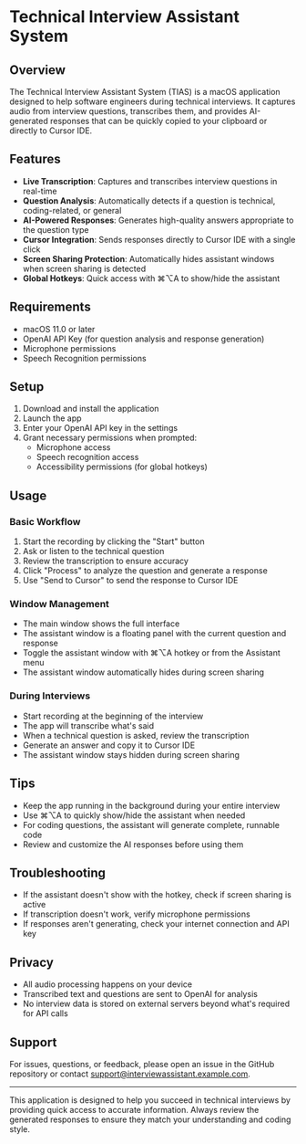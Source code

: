 # Technical Interview Assistant System

## Overview

The Technical Interview Assistant System (TIAS) is a macOS application designed to help software engineers during technical interviews. It captures audio from interview questions, transcribes them, and provides AI-generated responses that can be quickly copied to your clipboard or directly to Cursor IDE.

## Features

- **Live Transcription**: Captures and transcribes interview questions in real-time
- **Question Analysis**: Automatically detects if a question is technical, coding-related, or general
- **AI-Powered Responses**: Generates high-quality answers appropriate to the question type
- **Cursor Integration**: Sends responses directly to Cursor IDE with a single click
- **Screen Sharing Protection**: Automatically hides assistant windows when screen sharing is detected
- **Global Hotkeys**: Quick access with ⌘⌥A to show/hide the assistant

## Requirements

- macOS 11.0 or later
- OpenAI API Key (for question analysis and response generation)
- Microphone permissions
- Speech Recognition permissions

## Setup

1. Download and install the application
2. Launch the app
3. Enter your OpenAI API key in the settings
4. Grant necessary permissions when prompted:
   - Microphone access
   - Speech recognition access
   - Accessibility permissions (for global hotkeys)

## Usage

### Basic Workflow

1. Start the recording by clicking the "Start" button
2. Ask or listen to the technical question
3. Review the transcription to ensure accuracy
4. Click "Process" to analyze the question and generate a response
5. Use "Send to Cursor" to send the response to Cursor IDE

### Window Management

- The main window shows the full interface
- The assistant window is a floating panel with the current question and response
- Toggle the assistant window with ⌘⌥A hotkey or from the Assistant menu
- The assistant window automatically hides during screen sharing

### During Interviews

- Start recording at the beginning of the interview
- The app will transcribe what's said
- When a technical question is asked, review the transcription
- Generate an answer and copy it to Cursor IDE
- The assistant window stays hidden during screen sharing

## Tips

- Keep the app running in the background during your entire interview
- Use ⌘⌥A to quickly show/hide the assistant when needed
- For coding questions, the assistant will generate complete, runnable code
- Review and customize the AI responses before using them

## Troubleshooting

- If the assistant doesn't show with the hotkey, check if screen sharing is active
- If transcription doesn't work, verify microphone permissions
- If responses aren't generating, check your internet connection and API key

## Privacy

- All audio processing happens on your device
- Transcribed text and questions are sent to OpenAI for analysis
- No interview data is stored on external servers beyond what's required for API calls

## Support

For issues, questions, or feedback, please open an issue in the GitHub repository or contact support@interviewassistant.example.com.

---

This application is designed to help you succeed in technical interviews by providing quick access to accurate information. Always review the generated responses to ensure they match your understanding and coding style. 